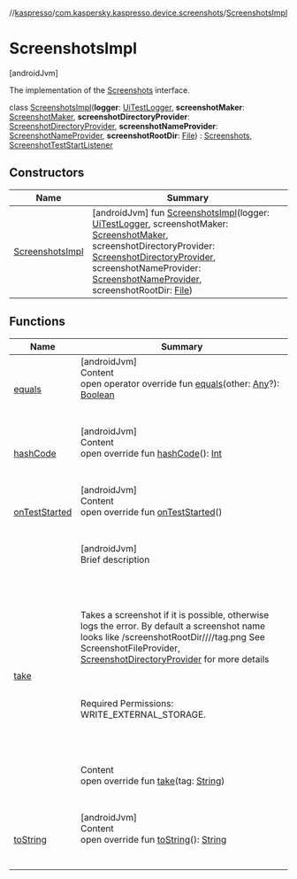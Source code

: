 //[kaspresso](../../index.md)/[com.kaspersky.kaspresso.device.screenshots](../index.md)/[ScreenshotsImpl](index.md)



# ScreenshotsImpl  
 [androidJvm] 

The implementation of the [Screenshots](../-screenshots/index.md) interface.

class [ScreenshotsImpl](index.md)(**logger**: [UiTestLogger](../../com.kaspersky.kaspresso.logger/-ui-test-logger/index.md), **screenshotMaker**: [ScreenshotMaker](../../com.kaspersky.kaspresso.device.screenshots.screenshotmaker/-screenshot-maker/index.md), **screenshotDirectoryProvider**: [ScreenshotDirectoryProvider](../../com.kaspersky.kaspresso.device.screenshots.screenshotfiles/-screenshot-directory-provider/index.md), **screenshotNameProvider**: [ScreenshotNameProvider](../../com.kaspersky.kaspresso.device.screenshots.screenshotfiles/-screenshot-name-provider/index.md), **screenshotRootDir**: [File](https://docs.oracle.com/javase/8/docs/api/java/io/File.html)) : [Screenshots](../-screenshots/index.md), [ScreenshotTestStartListener](../-screenshot-test-start-listener/index.md)   


## Constructors  
  
|  Name|  Summary| 
|---|---|
| [ScreenshotsImpl](-screenshots-impl.md)|  [androidJvm] fun [ScreenshotsImpl](-screenshots-impl.md)(logger: [UiTestLogger](../../com.kaspersky.kaspresso.logger/-ui-test-logger/index.md), screenshotMaker: [ScreenshotMaker](../../com.kaspersky.kaspresso.device.screenshots.screenshotmaker/-screenshot-maker/index.md), screenshotDirectoryProvider: [ScreenshotDirectoryProvider](../../com.kaspersky.kaspresso.device.screenshots.screenshotfiles/-screenshot-directory-provider/index.md), screenshotNameProvider: [ScreenshotNameProvider](../../com.kaspersky.kaspresso.device.screenshots.screenshotfiles/-screenshot-name-provider/index.md), screenshotRootDir: [File](https://docs.oracle.com/javase/8/docs/api/java/io/File.html))   <br>


## Functions  
  
|  Name|  Summary| 
|---|---|
| [equals](https://kotlinlang.org/api/latest/jvm/stdlib/kotlin/-any/equals.html)| [androidJvm]  <br>Content  <br>open operator override fun [equals](https://kotlinlang.org/api/latest/jvm/stdlib/kotlin/-any/equals.html)(other: [Any](https://kotlinlang.org/api/latest/jvm/stdlib/kotlin/-any/index.html)?): [Boolean](https://kotlinlang.org/api/latest/jvm/stdlib/kotlin/-boolean/index.html)  <br><br><br>
| [hashCode](https://kotlinlang.org/api/latest/jvm/stdlib/kotlin/-any/hash-code.html)| [androidJvm]  <br>Content  <br>open override fun [hashCode](https://kotlinlang.org/api/latest/jvm/stdlib/kotlin/-any/hash-code.html)(): [Int](https://kotlinlang.org/api/latest/jvm/stdlib/kotlin/-int/index.html)  <br><br><br>
| [onTestStarted](on-test-started.md)| [androidJvm]  <br>Content  <br>open override fun [onTestStarted](on-test-started.md)()  <br><br><br>
| [take](take.md)| [androidJvm]  <br>Brief description  <br><br><br><br><br>Takes a screenshot if it is possible, otherwise logs the error. By default a screenshot name looks like <device storage>/screenshotRootDir/<test run number>/<test class name>/<test method name>/tag.png See ScreenshotFileProvider, [ScreenshotDirectoryProvider](../../com.kaspersky.kaspresso.device.screenshots.screenshotfiles/-screenshot-directory-provider/index.md) for more details<br><br><br><br>Required Permissions: WRITE_EXTERNAL_STORAGE.<br><br><br><br>  <br>Content  <br>open override fun [take](take.md)(tag: [String](https://kotlinlang.org/api/latest/jvm/stdlib/kotlin/-string/index.html))  <br><br><br>
| [toString](https://kotlinlang.org/api/latest/jvm/stdlib/kotlin/-any/to-string.html)| [androidJvm]  <br>Content  <br>open override fun [toString](https://kotlinlang.org/api/latest/jvm/stdlib/kotlin/-any/to-string.html)(): [String](https://kotlinlang.org/api/latest/jvm/stdlib/kotlin/-string/index.html)  <br><br><br>

